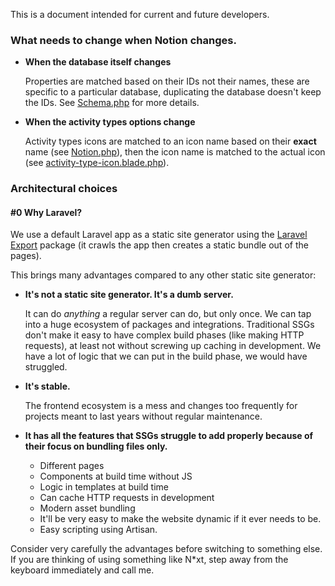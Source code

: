 This is a document intended for current and future developers.

### What needs to change when Notion changes.

* **When the database itself changes**

  Properties are matched based on their IDs not their names, these are specific to a particular database,
  duplicating the database doesn't keep the IDs. See [Schema.php](app/Services/NotionData/Schema.php) for more details.

* **When the activity types options change**

  Activity types icons are matched to an icon name based on their **exact**
  name (see [Notion.php](app/Services/NotionData/Notion.php)), then the icon name is matched to the
  actual icon (see [activity-type-icon.blade.php](resources/views/components/activity-type-icon.blade.php)). 

### Architectural choices

#### #0 Why Laravel?

We use a default Laravel app as a static site generator using the [Laravel Export](https://github.com/spatie/laravel-export) package (it crawls the app then creates a static bundle out of the pages).

This brings many advantages compared to any other static site generator:

* **It's not a static site generator. It's a dumb server.**

  It can do _anything_ a regular server can do, but only once. We can tap into a huge ecosystem of packages and integrations.
  Traditional SSGs don't make it easy to have complex build phases (like making HTTP requests), at least not without
  screwing up
  caching in development. We have a lot of logic that we can put in the build phase, we would have struggled.


* **It's stable.**

  The frontend ecosystem is a mess and changes too frequently for projects meant to last years without regular maintenance.

* **It has all the features that SSGs struggle to add properly because of their focus on bundling files only.**
    * Different pages
    * Components at build time without JS
    * Logic in templates at build time
    * Can cache HTTP requests in development
    * Modern asset bundling
    * It'll be very easy to make the website dynamic if it ever needs to be.
    * Easy scripting using Artisan.

Consider very carefully the advantages before switching to something else. If you are thinking of using something like
N*xt, step away from the keyboard immediately and call me.
